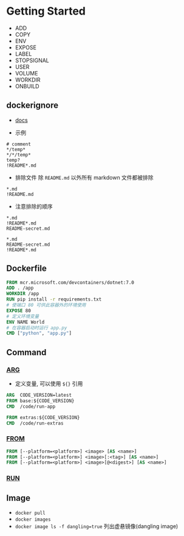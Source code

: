 # Getting Started

- ADD
- COPY
- ENV
- EXPOSE
- LABEL
- STOPSIGNAL
- USER
- VOLUME
- WORKDIR
- ONBUILD

## dockerignore

- [docs](https://docs.docker.com/engine/reference/builder/#dockerignore-file)

- 示例

```dockerignore
# comment
*/temp*
*/*/temp*
temp?
!README*.md
```

- 排除文件 除 `README.md` 以外所有 markdown 文件都被排除

```dockerignore
*.md
!README.md
```

- 注意排除的顺序

```dockerignore
*.md
!README*.md
README-secret.md
```

```dockerignore
*.md
README-secret.md
!README*.md
```

## Dockerfile

```Dockerfile
FROM mcr.microsoft.com/devcontainers/dotnet:7.0
ADD . /app
WORKDIR /app
RUN pip install -r requirements.txt
# 使端口 80 可供此容器外的环境使用
EXPOSE 80
# 定义环境变量
ENV NAME World
# 在容器启动时运行 app.py
CMD ["python", "app.py"]
```

## Command

### [ARG](https://docs.docker.com/engine/reference/builder/#arg)

- 定义变量, 可以使用 `${}` 引用

```dockerfile
ARG  CODE_VERSION=latest
FROM base:${CODE_VERSION}
CMD  /code/run-app

FROM extras:${CODE_VERSION}
CMD  /code/run-extras
```

### [FROM](https://docs.docker.com/engine/reference/builder/#from)

```dockerfile
FROM [--platform=<platform>] <image> [AS <name>]
FROM [--platform=<platform>] <image>[:<tag>] [AS <name>]
FROM [--platform=<platform>] <image>[@<digest>] [AS <name>]
```

### [RUN](https://docs.docker.com/engine/reference/builder/#run)

## Image

- `docker pull`
- `docker images`
- `docker image ls -f dangling=true` 列出虚悬镜像(dangling image)
